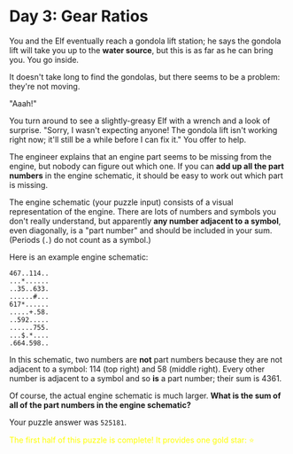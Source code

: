 # Day 3: Gear Ratios
You and the Elf eventually reach a gondola lift station; he says the gondola lift will take you up to the **water source**, but this is as far as he can bring you. You go inside.

It doesn't take long to find the gondolas, but there seems to be a problem: they're not moving.

"Aaah!"

You turn around to see a slightly-greasy Elf with a wrench and a look of surprise. "Sorry, I wasn't expecting anyone! The gondola lift isn't working right now; it'll still be a while before I can fix it." You offer to help.

The engineer explains that an engine part seems to be missing from the engine, but nobody can figure out which one. If you can **add up all the part numbers** in the engine schematic, it should be easy to work out which part is missing.

The engine schematic (your puzzle input) consists of a visual representation of the engine. There are lots of numbers and symbols you don't really understand, but apparently **any number adjacent to a symbol**, even diagonally, is a "part number" and should be included in your sum. (Periods (`.`) do not count as a symbol.)

Here is an example engine schematic:
```
467..114..
...*......
..35..633.
......#...
617*......
.....+.58.
..592.....
......755.
...$.*....
.664.598..
```

In this schematic, two numbers are **not** part numbers because they are not adjacent to a symbol: 114 (top right) and 58 (middle right). Every other number is adjacent to a symbol and so **is** a part number; their sum is 4361.

Of course, the actual engine schematic is much larger. **What is the sum of all of the part numbers in the engine schematic?**

Your puzzle answer was `525181`.

<span style="color:yellow">The first half of this puzzle is complete! It provides one gold star: ⭐</span>